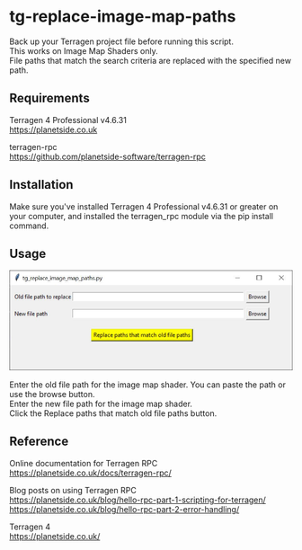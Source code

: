 # tg-replace-image-map-paths

Back up your Terragen project file before running this script.  <br /> This works on Image Map Shaders only. <br />  File paths that match the search criteria are replaced with the specified new path.

## Requirements

Terragen 4 Professional v4.6.31 <br >
https://planetside.co.uk

terragen-rpc <br />
https://github.com/planetside-software/terragen-rpc

## Installation
Make sure you've installed Terragen 4 Professional v4.6.31 or greater on your computer, and installed the terragen_rpc module via the pip install command.

## Usage
![tg_replace_image_map_paths GUI](images/tg_replace_image_map_paths_gui.jpg) <br />

Enter the old file path for the image map shader.  You can paste the path or use the browse button. <br />
Enter the new file path for the image map shader. <br />
Click the Replace paths that match old file paths button. <br />

## Reference


Online documentation for Terragen RPC <br />
https://planetside.co.uk/docs/terragen-rpc/

Blog posts on using Terragen RPC <br />
https://planetside.co.uk/blog/hello-rpc-part-1-scripting-for-terragen/ <br />
https://planetside.co.uk/blog/hello-rpc-part-2-error-handling/ <br />

Terragen 4 <br />
https://planetside.co.uk/